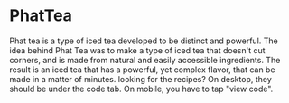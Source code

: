 # PhatTea
 Phat tea is a type of iced tea developed to be distinct and powerful. The idea behind Phat Tea was to make a type of iced tea that doesn't cut corners, and is made from natural and easily accessible ingredients. The result is an iced tea that has a powerful, yet complex flavor, that can be made in a matter of minutes. looking for the recipes? On desktop, they should be under the code tab. On mobile, you have to tap "view code".

 
